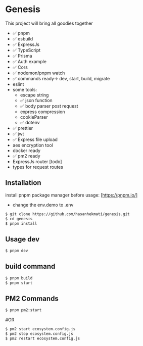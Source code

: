 # Genesis

This project will bring all goodies together

- ✅ pnpm
- ✅ esbuild
- ✅ ExpressJs
- ✅ TypeScript
- ✅ Prisma
- ✅ Auth example
- ✅ Cors
- ✅ nodemon/pnpm watch
- ✅ commands ready-> dev, start, build, migrate
- eslint
- some tools:
  - escape string
  - ✅ json function
  - ✅ body parser post request
  - express compression
  - cookieParser
  - ✅ dotenv
- ✅ prettier
- ✅ jwt
- ✅ Express file upload
- aes encryption tool
- docker ready
- ✅ pm2 ready
- ExpressJs router [todo]
- types for request routes

## Installation

install pnpm package manager before usage: [https://pnpm.io/]

- change the env.demo to .env

```sh
$ git clone https://github.com/hasanhekmati/genesis.git
$ cd genesis
$ pnpm install
```

## Usage dev

```sh
$ pnpm dev
```

## build command

```sh
$ pnpm build
$ pnpm start
```

## PM2 Commands

```sh
$ pnpm pm2:start
```

#OR

```sh
$ pm2 start ecosystem.config.js
$ pm2 stop ecosystem.config.js
$ pm2 restart ecosystem.config.js
```

